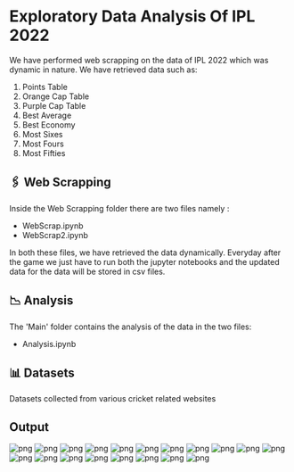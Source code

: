 # **Exploratory Data Analysis Of IPL 2022**

We have performed web scrapping on the data of IPL 2022 which was dynamic in nature. We have retrieved data such as:

1. Points Table
2. Orange Cap Table
3. Purple Cap Table
4. Best Average
5. Best Economy
6. Most Sixes
7. Most Fours
8. Most Fifties

## 🖇️ **Web Scrapping**

Inside the Web Scrapping folder there are two files namely :

- WebScrap.ipynb
- WebScrap2.ipynb

In both these files, we have retrieved the data dynamically. Everyday after the game we just have to run both the jupyter notebooks and the updated data for the data will be stored in csv files.

## 📉 **Analysis**

The 'Main' folder contains the analysis of the data in the two files:

- Analysis.ipynb

## 📊 **Datasets**

Datasets collected from various cricket related websites

## **Output**

![png](../Output/output_8_0.png)
![png](../Output/output_13_0.png)
![png](../Output/output_15_0.png)
![png](../Output/output_21_0.png)
![png](../Output/output_26_0.png)
![png](../Output/output_28_0.png)
![png](../Output/output_36_0.png)
![png](../Output/output_41_0.png)
![png](../Output/output_43_0.png)
![png](../Output/output_50_0.png)
![png](../Output/output_55_0.png)
![png](../Output/output_57_0.png)
![png](../Output/output_65_0.png)
![png](../Output/output_69_0.png)
![png](../Output/output_75_0.png)
![png](../Output/output_77_0.png)
![png](../Output/output_85_0.png)
![png](../Output/output_90_0.png)
![png](../Output/output_93_0.png)
